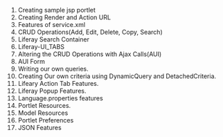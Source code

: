 1. Creating sample jsp portlet
2. Creating Render and Action URL
3. Features of service.xml
4. CRUD Operations(Add, Edit, Delete, Copy, Search)
5. Liferay Search Container
6. Liferay-UI\_TABS
7. Altering the CRUD Operations with Ajax Calls(AUI)
8. AUI Form
9. Writing our own queries.
10. Creating Our own criteria using DynamicQuery and DetachedCriteria.
11. Lifeary Action Tab Features.
12. Liferay Popup Features.
13. Language.properties features
14. Portlet Resources.
15. Model Resources
16. Portlet Preferences
17. JSON Features